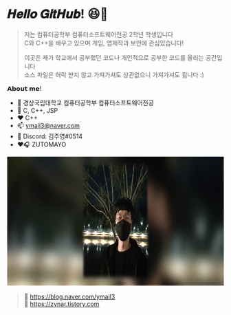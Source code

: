 # 𝑯𝒆𝒍𝒍𝒐 𝑮𝒊𝒕𝑯𝒖𝒃! 😆🤞   
   
> 저는 컴퓨터공학부 컴퓨터소프트웨어전공 2학년 학생입니다   
> C와 C++을 배우고 있으며 게임, 앱제작과 보안에 관심있습니다!
>    
> 이곳은 제가 학교에서 공부했던 코드나 개인적으로 공부한 코드를 올리는 공간입니다   
> 소스 파일은 허락 받지 않고 가져가셔도 상관없으니 가져가셔도 됩니다 :)   
   
𝗔𝗯𝗼𝘂𝘁 𝗺𝗲!   
* 🏫 경상국립대학교 컴퓨터공학부 컴퓨터소프트웨어전공
* 🌱 C, C++, JSP
* ❤️ C++</li>
* 📫 ymail3@naver.com
* 💬 Discord: 김주영#0514
* ❤️🎧 ZUTOMAYO   
   
<img src="https://github.com/wndudwkd003/wndudwkd003/blob/6b7d8d2fd73b27a86fc089be1d03374306eecbf7/main.png" height="300px"></img>   
> 🔗 https://blog.naver.com/ymail3   
> 🔗 https://zynar.tistory.com   
